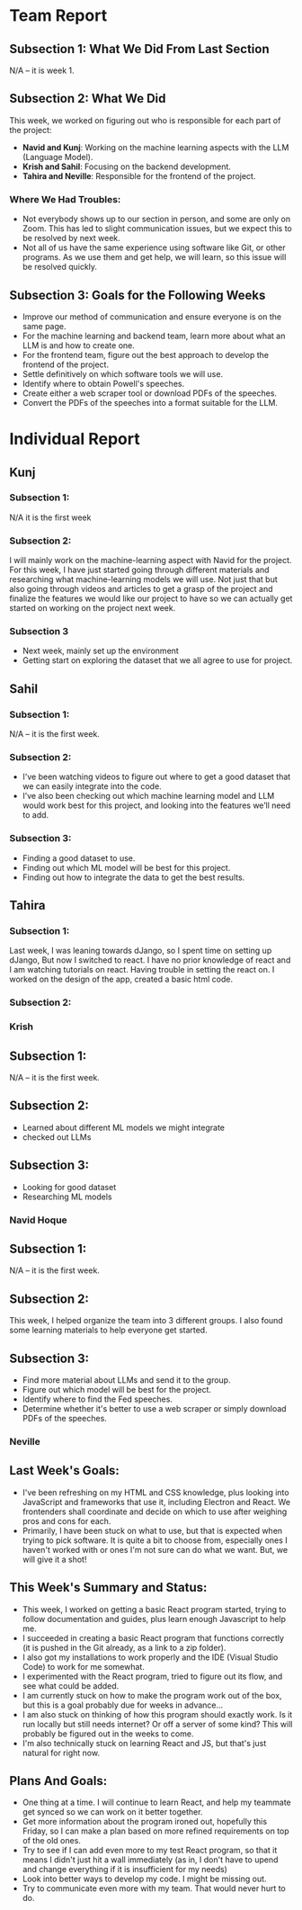 # Team Report

## Subsection 1: What We Did From Last Section
N/A – it is week 1.

## Subsection 2: What We Did
This week, we worked on figuring out who is responsible for each part of the project:

- **Navid and Kunj**: Working on the machine learning aspects with the LLM (Language Model).
- **Krish and Sahil**: Focusing on the backend development.
- **Tahira and Neville**: Responsible for the frontend of the project.

### Where We Had Troubles:
- Not everybody shows up to our section in person, and some are only on Zoom. This has led to slight communication issues, but we expect this to be resolved by next week.
- Not all of us have the same experience using software like Git, or other programs. As we use them and get help, we will learn, so this issue will be resolved quickly.

## Subsection 3: Goals for the Following Weeks
- Improve our method of communication and ensure everyone is on the same page.
- For the machine learning and backend team, learn more about what an LLM is and how to create one.
- For the frontend team, figure out the best approach to develop the frontend of the project.
- Settle definitively on which software tools we will use.
- Identify where to obtain Powell's speeches.
- Create either a web scraper tool or download PDFs of the speeches.
- Convert the PDFs of the speeches into a format suitable for the LLM.

# Individual Report


## Kunj 

### Subsection 1:
N/A it is the first week

### Subsection 2:
I will mainly work on the machine-learning aspect with Navid for the project. For this week, I have just started going through different materials and researching what machine-learning models we will use. Not just that but also going through videos and articles to get a grasp of the project and finalize the features we would like our project to have so we can actually get started on working on the project next week.

### Subsection 3
- Next week, mainly set up the environment
- Getting start on exploring the dataset that we all agree to use for project. 

## Sahil
### Subsection 1: 
N/A – it is the first week.

### Subsection 2:
- I've been watching videos to figure out where to get a good dataset that we can easily integrate into the code.
- I’ve also been checking out which machine learning model and LLM would work best for this project, and looking into the features we’ll need to add. 

### Subsection 3: 
- Finding a good dataset to use.
- Finding out which ML model will be best for this project.
- Finding out how to integrate the data to get the best results. 

## Tahira
### Subsection 1: 
Last week, I was leaning towards dJango, so I spent time on setting up dJango, But now I switched to react. I have no prior knowledge of react and I am watching tutorials on react. Having trouble in setting the react on.
I worked on the design of the app, created a basic html code.

### Subsection 2:

### Krish

## Subsection 1: 
N/A – it is the first week.

## Subsection 2:
- Learned about different ML models we might integrate
- checked out LLMs

## Subsection 3: 
- Looking for good dataset
- Researching ML models

### Navid Hoque

## Subsection 1: 
N/A – it is the first week.

## Subsection 2:
This week, I helped organize the team into 3 different groups. I also found some learning materials to help everyone get started.

## Subsection 3: 
- Find more material about LLMs and send it to the group.
- Figure out which model will be best for the project.
- Identify where to find the Fed speeches.
- Determine whether it's better to use a web scraper or simply download PDFs of the speeches.

### Neville

## Last Week's Goals:
- I've been refreshing on my HTML and CSS knowledge, plus looking into JavaScript and frameworks that use it, including Electron and React. We frontenders shall coordinate and decide on which to use after weighing pros and cons for each.
- Primarily, I have been stuck on what to use, but that is expected when trying to pick software. It is quite a bit to choose from, especially ones I haven't worked with or ones I'm not sure can do what we want. But, we will give it a shot!

## This Week's Summary and Status:
- This week, I worked on getting a basic React program started, trying to follow documentation and guides, plus learn enough Javascript to help me.
- I succeeded in creating a basic React program that functions correctly (it is pushed in the Git already, as a link to a zip folder).
- I also got my installations to work properly and the IDE (Visual Studio Code) to work for me somewhat.
- I experimented with the React program, tried to figure out its flow, and see what could be added.
- I am currently stuck on how to make the program work out of the box, but this is a goal probably due for weeks in advance...
- I am also stuck on thinking of how this program should exactly work. Is it run locally but still needs internet? Or off a server of some kind? This will probably be figured out in the weeks to come.
- I'm also technically stuck on learning React and JS, but that's just natural for right now.

## Plans And Goals:
- One thing at a time. I will continue to learn React, and help my teammate get synced so we can work on it better together.
- Get more information about the program ironed out, hopefully this Friday, so I can make a plan based on more refined requirements on top of the old ones.
- Try to see if I can add even more to my test React program, so that it means I didn't just hit a wall immediately (as in, I don't have to upend and change everything if it is insufficient for my needs)
- Look into better ways to develop my code. I might be missing out.
- Try to communicate even more with my team. That would never hurt to do.
